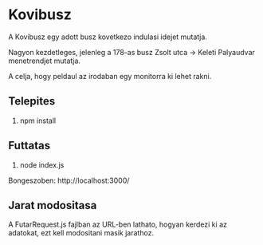 # Kovibusz

A Kovibusz egy adott busz kovetkezo indulasi idejet mutatja.

Nagyon kezdetleges, jelenleg a 178-as busz Zsolt utca -> Keleti Palyaudvar menetrendjet mutatja.

A celja, hogy peldaul az irodaban egy monitorra ki lehet rakni.

## Telepites

1. npm install

## Futtatas

1. node index.js

Bongeszoben: http://localhost:3000/

## Jarat modositasa

A FutarRequest.js fajlban az URL-ben lathato, hogyan kerdezi ki az adatokat, ezt kell modositani masik jarathoz.
